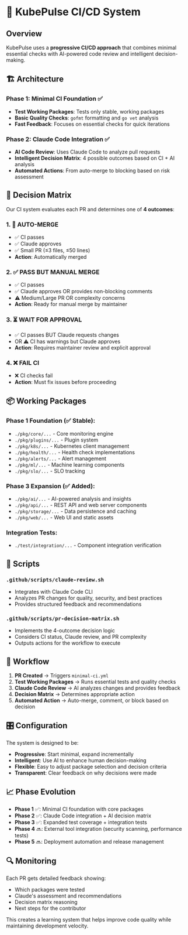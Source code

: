 # 🤖 KubePulse CI/CD System

## Overview

KubePulse uses a **progressive CI/CD approach** that combines minimal essential checks with AI-powered code review and intelligent decision-making.

## 🏗️ Architecture

### Phase 1: Minimal CI Foundation ✅
- **Test Working Packages**: Tests only stable, working packages
- **Basic Quality Checks**: `gofmt` formatting and `go vet` analysis
- **Fast Feedback**: Focuses on essential checks for quick iterations

### Phase 2: Claude Code Integration ✅
- **AI Code Review**: Uses Claude Code to analyze pull requests
- **Intelligent Decision Matrix**: 4 possible outcomes based on CI + AI analysis
- **Automated Actions**: From auto-merge to blocking based on risk assessment

## 🎯 Decision Matrix

Our CI system evaluates each PR and determines one of **4 outcomes**:

### 1. 🚀 **AUTO-MERGE**
- ✅ CI passes
- ✅ Claude approves
- ✅ Small PR (≤3 files, ≤50 lines)
- **Action**: Automatically merged

### 2. ✅ **PASS BUT MANUAL MERGE**
- ✅ CI passes
- ✅ Claude approves OR provides non-blocking comments
- ⚠️ Medium/Large PR OR complexity concerns
- **Action**: Ready for manual merge by maintainer

### 3. ⏳ **WAIT FOR APPROVAL**
- ✅ CI passes BUT Claude requests changes
- OR ⚠️ CI has warnings but Claude approves
- **Action**: Requires maintainer review and explicit approval

### 4. ❌ **FAIL CI**
- ❌ CI checks fail
- **Action**: Must fix issues before proceeding

## 📦 Working Packages

### Phase 1 Foundation (✅ Stable):
- `./pkg/core/...` - Core monitoring engine
- `./pkg/plugins/...` - Plugin system
- `./pkg/k8s/...` - Kubernetes client management
- `./pkg/health/...` - Health check implementations
- `./pkg/alerts/...` - Alert management
- `./pkg/ml/...` - Machine learning components
- `./pkg/slo/...` - SLO tracking

### Phase 3 Expansion (✅ Added):
- `./pkg/ai/...` - AI-powered analysis and insights
- `./pkg/api/...` - REST API and web server components
- `./pkg/storage/...` - Data persistence and caching
- `./pkg/web/...` - Web UI and static assets

### Integration Tests:
- `./test/integration/...` - Component integration verification

## 🔧 Scripts

### `.github/scripts/claude-review.sh`
- Integrates with Claude Code CLI
- Analyzes PR changes for quality, security, and best practices
- Provides structured feedback and recommendations

### `.github/scripts/pr-decision-matrix.sh`
- Implements the 4-outcome decision logic
- Considers CI status, Claude review, and PR complexity
- Outputs actions for the workflow to execute

## 🚀 Workflow

1. **PR Created** → Triggers `minimal-ci.yml`
2. **Test Working Packages** → Runs essential tests and quality checks
3. **Claude Code Review** → AI analyzes changes and provides feedback
4. **Decision Matrix** → Determines appropriate action
5. **Automated Action** → Auto-merge, comment, or block based on decision

## 🎛️ Configuration

The system is designed to be:
- **Progressive**: Start minimal, expand incrementally
- **Intelligent**: Use AI to enhance human decision-making
- **Flexible**: Easy to adjust package selection and decision criteria
- **Transparent**: Clear feedback on why decisions were made

## 📈 Phase Evolution

- **Phase 1** ✅: Minimal CI foundation with core packages
- **Phase 2** ✅: Claude Code integration + AI decision matrix  
- **Phase 3** ✅: Expanded test coverage + integration tests
- **Phase 4** 🔜: External tool integration (security scanning, performance tests)
- **Phase 5** 🔜: Deployment automation and release management

## 🔍 Monitoring

Each PR gets detailed feedback showing:
- Which packages were tested
- Claude's assessment and recommendations
- Decision matrix reasoning
- Next steps for the contributor

This creates a learning system that helps improve code quality while maintaining development velocity.